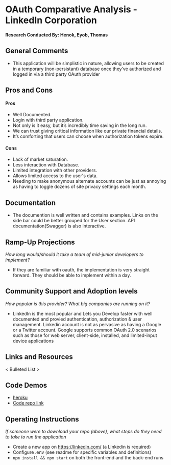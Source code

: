 # OAuth Comparative Analysis - LinkedIn Corporation 

#### Research Conducted By: Henok, Eyob, Thomas 

## General Comments

* This application will be simplistic in nature, allowing users to be created in a temporary (non-persistant) database once they’ve authorized and logged in via a third party OAuth provider 

## Pros and Cons

#### Pros

- Well Documented.
- Login with third party application.
- Not only is it easy, but it’s incredibly time saving in the long run.
- We can trust giving critical information like our private financial details.
- It’s comforting that users can choose when authorization tokens expire.

#### Cons

- Lack of market saturation.
- Less interaction with Database.
- Limited integration with other providers.
- Allows limited access to the user's data.
- Needing to make anonymous alternate accounts can be just as annoying as having to  toggle dozens of site privacy settings each month.

## Documentation

- The documention is well written and contains examples. Links on the side bar could be better grouped for the User section. API documentation(Swagger) is also interactive.

## Ramp-Up Projections

_How long would/should it take a team of mid-junior developers to implement?_

- If they are familiar with oauth, the implementation is very straight forward. They should be able to implement within a day.

## Community Support and Adoption levels

_How popular is this provider? What big companies are running on it?_

- LinkedIn is the most popular and Lets you Develop faster with well documented and provied authentication, authorization & user management. Linkedin account is not as pervasive as having a Google or a Twitter account. Google supports common OAuth 2.0 scenarios such as those for web server, client-side, installed, and limited-input device applications

## Links and Resources

< Bulleted List >

## Code Demos

-  [heroku]()
-  [Code repo link]()


## Operating Instructions

_If someone were to download your repo (above), what steps do they need to take to run the application_ 

- Create a new app on https://linkedin.com/ (a Linkedin is required)
- Configure .env (see readme for specific variables and definitions)
- `npm install && npm start` on both the front-end and the back-end runs
